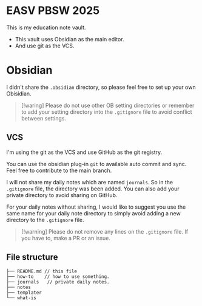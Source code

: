 # EASV PBSW 2025 

This is my education note vault. 

- This vault uses Obsidian as the main editor.
- And use git as the VCS.

# Obsidian 

I didn't share the `.obsidian` directory, so please feel free to set up your own Obisidian.

>[!waring] 
> Please do not use other OB setting directories or remember to add your setting directory into the `.gitignore` file to avoid conflict between settings.

## VCS

I'm using the git as the VCS and use GitHub as the git registry. 

You can use the obsidian plug-in `git` to available auto commit and sync. Feel free to contribute to the main branch. 

I will not share my daily notes which are named `journals`.
So in the `.gitignore` file, the directory was been added. 
You can also add your private directory to avoid sharing on GitHub. 

For your daily notes without sharing, I would like to suggest you use the same name for your daily note directory to simply avoid adding a new directory to the `.gitignore` file.

>[!warning] Please do not remove any lines on the `.gitignore` file. 
>If you have to, make a PR or an issue.

## File structure

```shall
├── README.md // this file
├── how-to    // how to use something.
├── journals   // private daily notes.
├── notes  
├── templater
└── what-is



